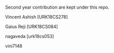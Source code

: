 Second year contribution are kept under this repo.

Vincent Ashish [URK18CS278]

Gaius Reji [URK18CS084]

nagaveda [urk18cs053]

vini7148
